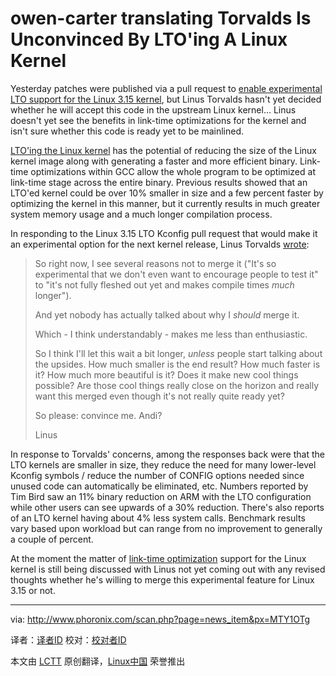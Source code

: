 owen-carter translating
Torvalds Is Unconvinced By LTO'ing A Linux Kernel
================================================================================
Yesterday patches were published via a pull request to [enable experimental LTO support for the Linux 3.15 kernel][1], but Linus Torvalds hasn't yet decided whether he will accept this code in the upstream Linux kernel... Linus doesn't yet see the benefits in link-time optimizations for the kernel and isn't sure whether this code is ready yet to be mainlined.

[LTO'ing the Linux kernel][2] has the potential of reducing the size of the Linux kernel image along with generating a faster and more efficient binary. Link-time optimizations within GCC allow the whole program to be optimized at link-time stage across the entire binary. Previous results showed that an LTO'ed kernel could be over 10% smaller in size and a few percent faster by optimizing the kernel in this manner, but it currently results in much greater system memory usage and a much longer compilation process.

In responding to the Linux 3.15 LTO Kconfig pull request that would make it an experimental option for the next kernel release, Linus Torvalds [wrote][3]:

> So right now, I see several reasons not to merge it ("It's so experimental that we don't even want to encourage people to test it" to "it's not fully fleshed out yet and makes compile times _much_ longer").
> 
> And yet nobody has actually talked about why I *should* merge it.
> 
> Which - I think understandably - makes me less than enthusiastic.
> 
> So I think I'll let this wait a bit longer, _unless_ people start talking about the upsides. How much smaller is the end result? How much faster is it? How much more beautiful is it? Does it make new cool things possible? Are those cool things really close on the horizon and really want this merged even though it's not really quite ready yet?
> 
> So please: convince me. Andi?
> 
> Linus

In response to Torvalds' concerns, among the responses back were that the LTO kernels are smaller in size, they reduce the need for many lower-level Kconfig symbols / reduce the number of CONFIG options needed since unused code can automatically be eliminated, etc. Numbers reported by Tim Bird saw an 11% binary reduction on ARM with the LTO configuration while other users can see upwards of a 30% reduction. There's also reports of an LTO kernel having about 4% less system calls. Benchmark results vary based upon workload but can range from no improvement to generally a couple of percent.

At the moment the matter of [link-time optimization][4] support for the Linux kernel is still being discussed with Linus not yet coming out with any revised thoughts whether he's willing to merge this experimental feature for Linux 3.15 or not.

--------------------------------------------------------------------------------

via: http://www.phoronix.com/scan.php?page=news_item&px=MTY1OTg

译者：[译者ID](https://github.com/译者ID) 校对：[校对者ID](https://github.com/校对者ID)

本文由 [LCTT](https://github.com/LCTT/TranslateProject) 原创翻译，[Linux中国](http://linux.cn/) 荣誉推出

[1]:http://www.phoronix.com/scan.php?page=news_item&px=MTY1ODA
[2]:http://www.phoronix.com/scan.php?page=news_item&px=MTY0OTc
[3]:http://lkml.iu.edu/hypermail/linux/kernel/1404.1/00275.html
[4]:http://www.phoronix.com/scan.php?page=search&q=link-time+optimization